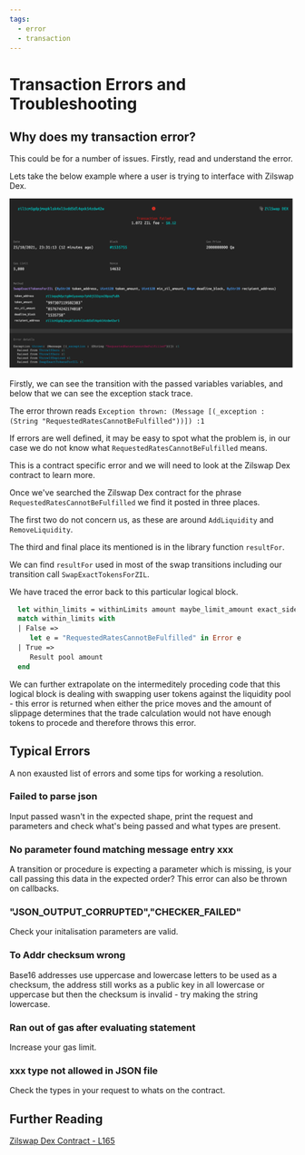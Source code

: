 ```yaml
---
tags:
  - error
  - transaction
---
```


# Transaction Errors and Troubleshooting

## Why does my transaction error?

This could be for a number of issues. Firstly, read and understand the error.

Lets take the below example where a user is trying to interface with Zilswap Dex.

![Docusaurus](/img/side-dishes/troubleshooting/troubleshooting-1.png)

Firstly, we can see the transition with the passed variables variables, and below that we can see the exception stack trace.

The error thrown reads ```Exception thrown: (Message [(_exception : (String "RequestedRatesCannotBeFulfilled"))]) :1```

If errors are well defined, it may be easy to spot what the problem is, in our case we do not know what ```RequestedRatesCannotBeFulfilled``` means.

This is a contract specific error and we will need to look at the Zilswap Dex contract to learn more.

Once we've searched the Zilswap Dex contract for the phrase ```RequestedRatesCannotBeFulfilled``` we find it posted in three places.

The first two do not concern us, as these are around ```AddLiquidity``` and ```RemoveLiquidity```.

The third and final place its mentioned is in the library function ```resultFor```.

We can find ```resultFor``` used in most of the swap transitions including our transition call ```SwapExactTokensForZIL```.

We have traced the error back to this particular logical block.

```ocaml
  let within_limits = withinLimits amount maybe_limit_amount exact_side in
  match within_limits with
  | False =>
     let e = "RequestedRatesCannotBeFulfilled" in Error e
  | True =>
     Result pool amount
  end 
```

We can further extrapolate on the intermeditely proceding code that this logical block is dealing with swapping user tokens against the liquidity pool - this error is returned when either the price moves and the amount of slippage determines that the trade calculation would not have enough tokens to procede and therefore throws this error.

## Typical Errors

A non exausted list of errors and some tips for working a resolution.

### Failed to parse json

Input passed wasn't in the expected shape, print the request and parameters and check what's being passed and what types are present.

### No parameter found matching message entry xxx

A transition or procedure is expecting a parameter which is missing, is your call passing this data in the expected order? This error can also be thrown on callbacks.

### "JSON_OUTPUT_CORRUPTED","CHECKER_FAILED"

Check your initalisation parameters are valid.

### To Addr checksum wrong

Base16 addresses use uppercase and lowercase letters to be used as a checksum, the address still works as a public key in all lowercase or uppercase but then the checksum is invalid - try making the string lowercase.

### Ran out of gas after evaluating statement

Increase your gas limit.

### xxx type not allowed in JSON file

Check the types in your request to whats on the contract.

## Further Reading

[Zilswap Dex Contract - L165](https://viewblock.io/zilliqa/address/zil1gkwt95a67lnpe774lcmz72y6ay4jh2asmmjw6u?tab=code)